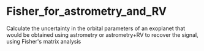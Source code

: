 # Fisher_for_astrometry_and_RV
Calculate the uncertainty in the orbital parameters of an exoplanet that would be obtained using astrometry or astrometry+RV to recover the signal, using Fisher's matrix analysis

